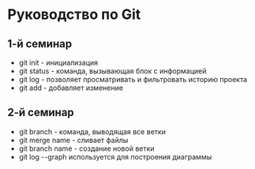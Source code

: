 # Руководство по Git

## 1-й семинар
* git init - инициализация
* git status - команда, вызывающая блок с информацией
* git log - позволяет просматривать и фильтровать историю проекта
* git add - добавляет изменение


## 2-й семинар
* git branch - команда, выводящая все ветки
* git merge name - сливает файлы
* git branch name - создание новой ветки
* git log --graph используется для построения диаграммы

